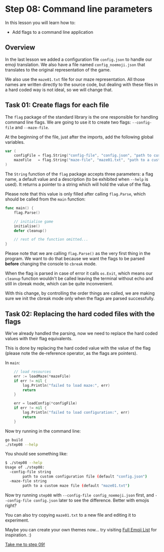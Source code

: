 # Step 08: Command line parameters

In this lesson you will learn how to:

- Add flags to a command line application

## Overview

In the last lesson we added a configuration file `config.json` to handle our emoji translation. We also have a file named `config_noemoji.json` that translates to the original representation of the game.

We also use the `maze01.txt` file for our maze representation. All those names are written directly to the source code, but dealing with these files in a hard coded way is not ideal, so we will change that.

## Task 01: Create flags for each file

The `flag` package of the standard library is the one responsible for handling command line flags. We are going to use it to create two flags: `--config-file` and `--maze-file`.

At the beginning of the file, just after the imports, add the following global variables.

```go
var (
    configFile = flag.String("config-file", "config.json", "path to custom configuration file")
    mazeFile   = flag.String("maze-file", "maze01.txt", "path to a custom maze file")
)
```

The `String` function of the `flag` package accepts three parameters: a flag name, a default value and a description (to be exhibited when `--help` is used). It returns a pointer to a string which will hold the value of the flag.

Please note that this value is only filled after calling `flag.Parse`, which should be called from the `main` function:

```go
func main() {
    flag.Parse()

    // initialise game
    initialise()
    defer cleanup()

    // rest of the function omitted...
}
```

Please note that we are calling `flag.Parse()` as the very first thing in the program. We want to do that because we want the flags to be parsed **before** changing the console to `cbreak` mode.

When the flag is parsed in case of error it calls `os.Exit`, which means our `cleanup` function wouldn't be called leaving the terminal without echo and still in cbreak mode, which can be quite inconvenient.

With this change, by controlling the order things are called, we are making sure we init the cbreak mode only when the flags are parsed successfully.

## Task 02: Replacing the hard coded files with the flags

We've already handled the parsing, now we need to replace the hard coded values with their flag equivalents.

This is done by replacing the hard coded value with the value of the flag (please note the de-reference operator, as the flags are pointers).

In `main`:

```go
    // load resources
    err := loadMaze(*mazeFile)
    if err != nil {
        log.Println("failed to load maze:", err)
        return
    }

    err = loadConfig(*configFile)
    if err != nil {
        log.Println("failed to load configuration:", err)
        return
    }
```

Now try running in the command line:

```sh
go build
./step08 --help
```

You should see something like:

```sh
$ ./step08 --help
Usage of ./step08:
  -config-file string
        path to custom configuration file (default "config.json")
  -maze-file string
        path to a custom maze file (default "maze01.txt")
```

Now try running `step08` with `--config-file config_noemoji.json` first, and `--config-file config.json` later to see the difference. Better with emojis right?

You can also try copying `maze01.txt` to a new file and editing it to experiment.

Maybe you can create your own themes now... try visiting [Full Emoji List](https://unicode.org/emoji/charts/full-emoji-list.html) for inspiration. :)

[Take me to step 09!](../step09/README.md)

